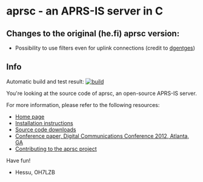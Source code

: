 
aprsc - an APRS-IS server in C
==============================

## Changes to the original (he.fi) aprsc version:

* Possibility to use filters even for uplink connections (credit to [dgentges](https://github.com/dgentges/aprsc))

## Info

Automatic build and test result:
[![build](https://github.com/peclik/aprsc-filter/actions/workflows/release.yml/badge.svg)](https://github.com/peclik/aprsc-filter/actions/workflows/release.yml)

You're looking at the source code of aprsc, an open-source APRS-IS
server.

For more information, please refer to the following resources:

* [Home page](http://he.fi/aprsc/)
* [Installation instructions](http://he.fi/aprsc/INSTALLING.html)
* [Source code downloads](http://he.fi/aprsc/down/)
* [Conference paper, Digital Communications Conference 2012, Atlanta, GA](http://he.fi/aprsc/dcc-2012-aprsc.pdf)
* [Contributing to the aprsc project](http://he.fi/aprsc/CONTRIBUTING.html)

Have fun!

- Hessu, OH7LZB


